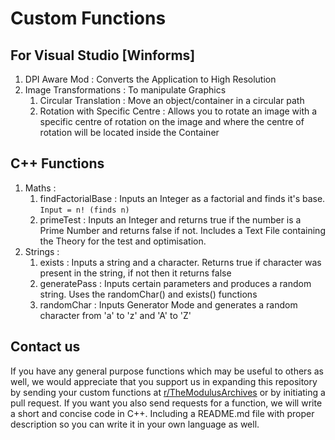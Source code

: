 # Custom Functions
## For Visual Studio [Winforms]

1. DPI Aware Mod          : Converts the Application to High Resolution
2. Image Transformations  : To manipulate Graphics
   1. Circular Translation          : Move an object/container in a circular path
   2. Rotation with Specific Centre : Allows you to rotate an image with a specific centre of rotation on the image and where the centre of rotation will be located inside the Container

## C++ Functions

1. Maths   :
   1. findFactorialBase : Inputs an Integer as a factorial and finds it's base. ```Input = n! (finds n)```
   2. primeTest         : Inputs an Integer and returns true if the number is a Prime Number and returns false if not. Includes a Text File containing the Theory for the test and optimisation.
2. Strings :
   1. exists       : Inputs a string and a character. Returns true if character was present in the string, if not then it returns false
   2. generatePass : Inputs certain parameters and produces a random string. Uses the randomChar() and exists() functions
   3. randomChar   : Inputs Generator Mode and generates a random character from 'a' to 'z' and 'A' to 'Z'
## Contact us
If you have any general purpose functions which may be useful to others as well, we would appreciate that you support us in expanding this repository by sending your custom functions at [r/TheModulusArchives](https://www.reddit.com/r/TheModulusArchives/) or by initiating a pull request.
If you want you also send requests for a function, we will write a short and concise code in C++. Including a README.md file with proper description so you can write it in your own language as well.
